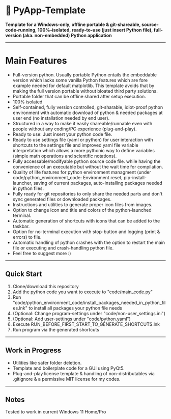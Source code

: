 # 🐍 PyApp-Template

**Template for a Windows-only, offline portable & git-shareable, source-code-running, 100%-isolated, ready-to-use (just insert Python file), full-version (aka. non-embedded) Python application** 

---

# Main Features

- Full-version python. Usually portable Python entails the embeddable version which lacks some vanilla Python features which are fore example needed for default matplotlib. This template avoids that by making the full version portable without bloated third party solutions.
- Portable folder that can be offline shared after setup execution.
- 100% isolated
- Self-contained, fully version controlled, git-sharable, idiot-proof python environment with automatic download of python & needed packages at user end (no installation needed by end user).
- Structured in a way to make it easily shareable/runnable even with people without any coding/PC experience (plug-and-play).
- Ready to use: Just insert your python code file.
- Ready to use settings file (yaml or python) for user interaction with shortcuts to the settings file and improved yaml file variable interpretation which allows a more pythonic way to define variables (simple math operations and scientific notations).
- Fully accessable/modifyable python source code file. while having the convenience of an executable but without the wait time for compilation.
- Quality of life features for python environment managment (under code/python_environment_code: Environment reset, pip-install-launcher, saving of current packages, auto-installing packages needed in python files.
- Fully ready for git repositories to only share the needed parts and don't sync generated files or downloaded packages.
- Instructions and utilities to generate proper icon files from images.
- Option to change icon and title and colors of the python-launched terminal.
- Automatic generation of shortcuts with icons that can be added to the taskbar.
- Option for no-terminal execution with stop-button and logging (print & errors) to file.
- Automatic handling of python crashes with the option to restart the main file or executing and crash-handling python file.
- Feel free to suggest more :)

---

## Quick Start

1. Clone/download this repository
2. Add the python code you want to execute to "code/main_code.py"
3. Run "code/python_environment_code/install_packages_needed_in_python_files.lnk" to install all packages your python file needs
4. (Optional: Change program-settings under "code/non-user_settings.ini")
5. (Optional: Add user-settings under "code/python.yaml")
6. Execute RUN_BEFORE_FIRST_START_TO_GENERATE_SHORTCUTS.lnk
7. Run program via the generated shortcuts 

---

## Work in Progress

- Utilities like safer folder deletion.
- Template and boilerplate code for a GUI using PyQt5.
- Plug-and-play license template & handling of non-distributables via .gitignore & a permissive MIT license for my codes.
  
---

## Notes

Tested to work in current Windows 11 Home/Pro
